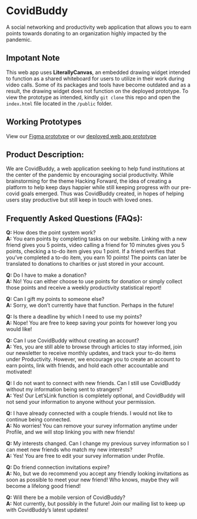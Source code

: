 # CovidBuddy
A social networking and productivity web application that allows you to earn points towards donating to an organization highly impacted by the pandemic.

## Impotant Note
This web app uses **LiterallyCanvas**, an embedded drawing widget intended to function as a shared whiteboard for users to utilize in their work during video calls. Some of its packages and tools have become outdated and as a result, the drawing widget does not function on the deployed prototype. To view the prototype as intended, kindly `git clone` this repo and open the `index.html` file located in the `/public` folder.

## Working Prototypes
View our [Figma prototype](https://www.figma.com/proto/XJtOGbXnm0DWtOBVdmiIyC/hackathon-2021?node-id=3%3A12&scaling=scale-down-width) or our [deployed web app prototype](https://audrey-kho.github.io/CovidBuddy/public/index.html)

## Product Description:
We are CovidBuddy, a web application seeking to help fund institutions at the center of the pandemic by encouraging social productivity. While brainstorming for the theme Hacking Forward, the idea of creating a platform to help keep days happier while still keeping progress with our pre-covid goals emerged. Thus was CovidBuddy created, in hopes of helping users stay productive but still keep in touch with loved ones.


## Frequently Asked Questions (FAQs):

**Q:** How does the point system work?  
**A:** You earn points by completing tasks on our website. Linking with a new friend gives you 5 points, video calling a friend for 10 minutes gives you 5 points, checking a to-do item gives you 1 point. If a friend verifies that you’ve completed a to-do item, you earn 10 points! The points can later be translated to donations to charities or just stored in your account.

**Q:** Do I have to make a donation?  
**A:** No! You can either choose to use points for donation or simply collect those points and receive a weekly productivity statistical report!

**Q:** Can I gift my points to someone else?  
**A:** Sorry, we don’t currently have that function. Perhaps in the future!

**Q:** Is there a deadline by which I need to use my points?  
**A:**  Nope! You are free to keep saving your points for however long you would like!

**Q:** Can I use CovidBuddy without creating an account?  
**A:** Yes, you are still able to browse through articles to stay informed, join our newsletter to receive monthly updates, and track your to-do items under Productivity. However, we encourage you to create an account to earn points, link with friends, and hold each other accountable and motivated!

**Q:** I do not want to connect with new friends. Can I still use CovidBuddy without my information being sent to strangers?  
**A:** Yes! Our Let’sLink function is completely optional, and CovidBuddy will not send your information to anyone without your permission.

**Q:** I have already connected with a couple friends. I would not like to continue being connected.  
**A:** No worries! You can remove your survey information anytime under Profile, and we will stop linking you with new friends!

**Q:** My interests changed. Can I change my previous survey information so I can meet new friends who match my new interests?  
**A:** Yes! You are free to edit your survey information under Profile.

**Q:** Do friend connection invitations expire?  
**A:** No, but we do recommend you accept any friendly looking invitations as soon as possible to meet your new friend! Who knows, maybe they will become a lifelong good friend!

**Q:** Will there be a mobile version of CovidBuddy?  
**A:** Not currently, but possibly in the future! Join our mailing list to keep up with CovidBuddy’s latest updates!
